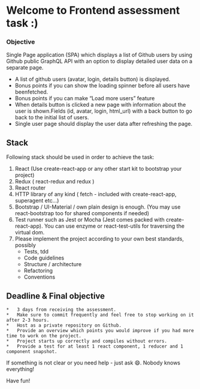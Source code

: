 # Welcome to Frontend assessment task :)

### Objective

Single Page application (SPA) which displays a list of Github users by using Github public GraphQL API with an option to display detailed user data on a separate page.

- A list of github users (avatar, login, details button) is displayed.
- Bonus points if you can show the loading spinner before all users have beenfetched.
- Bonus points if you can make “Load more users” feature
- When details button is clicked a new page with information about the user is shown.Fields (id, avatar, login, html_url) with a back button to go back to the initial list of users.
- Single user page should display the user data after refreshing the page.

## Stack

Following stack should be used in order to achieve the task:

1. React (Use create-react-app or any other start kit to bootstrap your project)
2. Redux ( react-redux and redux )
3. React router
4. HTTP library of any kind ( fetch - included with create-react-app, superagent etc…)
5. Bootstrap / UI-Material / own plain design is enough. (You may use react-bootstrap too for shared components if needed)
6. Test runner such as Jest or Mocha (Jest comes packed with create-react-app). You can use enzyme or react-test-utils for traversing the virtual dom.
7. Please implement the project according to your own best standards, possibly
   - Tests, tdd
   - Code guidelines
   - Structure / architecture
   - Refactoring
   - Conventions

## Deadline & Final objective

    *   3 days from receiving the assessment.
    *   Make sure to commit frequently and feel free to stop working on it after 2-3 hours.
    *   Host as a private repository on Github.
    *   Provide an overview which points you would improve if you had more time to work on the project.
    *   Project starts up correctly and compiles without errors.
    *   Provide a test for at least 1 react component, 1 reducer and 1 component snapshot.

If something is not clear or you need help - just ask :smile:. Nobody knows everything!

Have fun!
